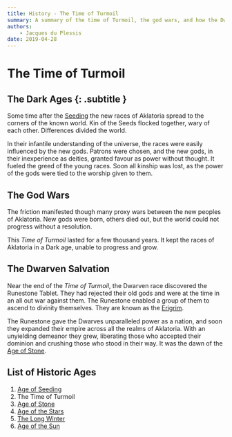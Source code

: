```yaml
---
title: History - The Time of Turmoil
summary: A summary of the time of Turmoil, the god wars, and how the Dwarves came to dominate.
authors:
    - Jacques du Plessis
date: 2019-04-28
---
```

# The Time of Turmoil
## The Dark Ages {: .subtitle }
Some time after the [Seeding](/history/ages/age_of_seeding) the new races of Aklatoria spread to the corners of the known world.  Kin of the Seeds flocked together, wary of each other.  Differences divided the world.

In their infantile understanding of the universe, the races were easily influenced by the new gods.  Patrons were chosen, and the new gods, in their inexperience as deities, granted favour as power without thought.  It fueled the greed of the young races.  Soon all kinship was lost, as the power of the gods were tied to the worship given to them.

## The God Wars
The friction manifested though many proxy wars between the new peoples of Aklatoria.  New gods were born, others died out, but the world could not progress without a resolution.

This _Time of Turmoil_ lasted for a few thousand years. It kept the races of Aklatoria in a Dark age, unable to progress and grow.

## The Dwarven Salvation
Near the end of the _Time of Turmoil_, the Dwarven race discovered the Runestone Tablet.  They had rejected their old gods and were at the time in an all out war against them.  The Runestone enabled a group of them to ascend to divinity themselves.  They are known as the [Erigrim](/religion/deities/erigrim).

The Runestone gave the Dwarves unparalleled power as a nation, and soon they expanded their empire across all the realms of Aklatoria.  With an unyielding demeanor they grew, liberating those who accepted their dominion and crushing those who stood in their way.  It was the dawn of the [Age of Stone](/history/ages/age_of_stone).

## List of Historic Ages
1. [Age of Seeding](/history/ages/age_of_seeding)
2. The Time of Turmoil
3. [Age of Stone](/history/ages/age_of_stone)
4. [Age of the Stars](/history/ages/age_of_the_stars)
5. [The Long Winter](/history/ages/long_winter)
6. [Age of the Sun](/history/ages/age_of_the_sun)